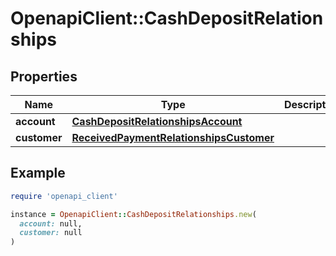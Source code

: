 # OpenapiClient::CashDepositRelationships

## Properties

| Name | Type | Description | Notes |
| ---- | ---- | ----------- | ----- |
| **account** | [**CashDepositRelationshipsAccount**](CashDepositRelationshipsAccount.md) |  |  |
| **customer** | [**ReceivedPaymentRelationshipsCustomer**](ReceivedPaymentRelationshipsCustomer.md) |  |  |

## Example

```ruby
require 'openapi_client'

instance = OpenapiClient::CashDepositRelationships.new(
  account: null,
  customer: null
)
```

